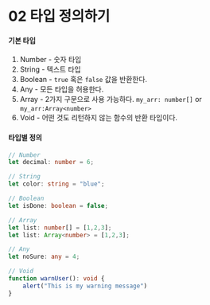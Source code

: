 # 02 타입 정의하기

#### 기본 타입

1. Number - 숫자 타입
2. String - 텍스트 타입
3. Boolean - `true` 혹은 `false` 값을 반환한다.
4. Any - 모든 타입을 허용한다.
5. Array - 2가지 구문으로 사용 가능하다. `my_arr: number[]` or `my_arr:Array<number>`
6. Void - 어떤 것도 리턴하지 않는 함수의 반환 타입이다.



#### 타입별 정의

```typescript
// Number
let decimal: number = 6;

// String
let color: string = "blue";

// Boolean
let isDone: boolean = false;

// Array
let list: number[] = [1,2,3];
let list: Array<number> = [1,2,3];

// Any
let noSure: any = 4;

// Void
function warnUser(): void {
    alert("This is my warning message")
}
```



